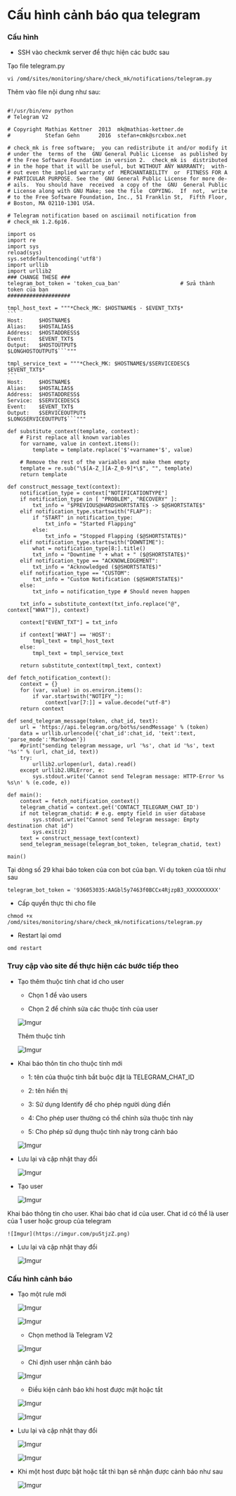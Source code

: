 # Cấu hình cảnh báo qua telegram

### Cấu hình

- SSH vào checkmk server để thực hiện các bước sau

Tạo file telegram.py

` vi /omd/sites/monitoring/share/check_mk/notifications/telegram.py `

Thêm vào file nội dung như sau:

``````

#!/usr/bin/env python
# Telegram V2

# Copyright Mathias Kettner  2013  mk@mathias-kettner.de
#           Stefan Gehn      2016  stefan+cmk@srcxbox.net

# check_mk is free software;  you can redistribute it and/or modify it
# under the  terms of the  GNU General Public License  as published by
# the Free Software Foundation in version 2.  check_mk is  distributed
# in the hope that it will be useful, but WITHOUT ANY WARRANTY;  with-
# out even the implied warranty of  MERCHANTABILITY  or  FITNESS FOR A
# PARTICULAR PURPOSE. See the  GNU General Public License for more de-
# ails.  You should have  received  a copy of the  GNU  General Public
# License along with GNU Make; see the file  COPYING.  If  not,  write
# to the Free Software Foundation, Inc., 51 Franklin St,  Fifth Floor,
# Boston, MA 02110-1301 USA.

# Telegram notification based on asciimail notification from
# check_mk 1.2.6p16.

import os
import re
import sys
reload(sys)
sys.setdefaultencoding('utf8')
import urllib
import urllib2
### CHANGE THESE ###
telegram_bot_token = 'token_cua_ban'                   # Sửa thành token của bạn 
####################

tmpl_host_text = """*Check_MK: $HOSTNAME$ - $EVENT_TXT$*
```
Host:     $HOSTNAME$
Alias:    $HOSTALIAS$
Address:  $HOSTADDRESS$
Event:    $EVENT_TXT$
Output:   $HOSTOUTPUT$
$LONGHOSTOUTPUT$```"""

tmpl_service_text = """*Check_MK: $HOSTNAME$/$SERVICEDESC$ $EVENT_TXT$*
```
Host:     $HOSTNAME$
Alias:    $HOSTALIAS$
Address:  $HOSTADDRESS$
Service:  $SERVICEDESC$
Event:    $EVENT_TXT$
Output:   $SERVICEOUTPUT$
$LONGSERVICEOUTPUT$```"""

def substitute_context(template, context):
    # First replace all known variables
    for varname, value in context.items():
        template = template.replace('$'+varname+'$', value)

    # Remove the rest of the variables and make them empty
    template = re.sub("\$[A-Z_][A-Z_0-9]*\$", "", template)
    return template

def construct_message_text(context):
    notification_type = context["NOTIFICATIONTYPE"]
    if notification_type in [ "PROBLEM", "RECOVERY" ]:
        txt_info = "$PREVIOUS@HARDSHORTSTATE$ -> $@SHORTSTATE$"
    elif notification_type.startswith("FLAP"):
        if "START" in notification_type:
            txt_info = "Started Flapping"
        else:
            txt_info = "Stopped Flapping ($@SHORTSTATE$)"
    elif notification_type.startswith("DOWNTIME"):
        what = notification_type[8:].title()
        txt_info = "Downtime " + what + " ($@SHORTSTATE$)"
    elif notification_type == "ACKNOWLEDGEMENT":
        txt_info = "Acknowledged ($@SHORTSTATE$)"
    elif notification_type == "CUSTOM":
        txt_info = "Custom Notification ($@SHORTSTATE$)"
    else:
        txt_info = notification_type # Should neven happen

    txt_info = substitute_context(txt_info.replace("@", context["WHAT"]), context)

    context["EVENT_TXT"] = txt_info

    if context['WHAT'] == 'HOST':
        tmpl_text = tmpl_host_text
    else:
        tmpl_text = tmpl_service_text

    return substitute_context(tmpl_text, context)

def fetch_notification_context():
    context = {}
    for (var, value) in os.environ.items():
        if var.startswith("NOTIFY_"):
            context[var[7:]] = value.decode("utf-8")
    return context

def send_telegram_message(token, chat_id, text):
    url = 'https://api.telegram.org/bot%s/sendMessage' % (token)
    data = urllib.urlencode({'chat_id':chat_id, 'text':text, 'parse_mode':'Markdown'})
    #print("sending telegram message, url '%s', chat id '%s', text '%s'" % (url, chat_id, text))
    try:
        urllib2.urlopen(url, data).read()
    except urllib2.URLError, e:
        sys.stdout.write('Cannot send Telegram message: HTTP-Error %s %s\n' % (e.code, e))

def main():
    context = fetch_notification_context()
    telegram_chatid = context.get('CONTACT_TELEGRAM_CHAT_ID')
    if not telegram_chatid: # e.g. empty field in user database
        sys.stdout.write("Cannot send Telegram message: Empty destination chat id")
        sys.exit(2)
    text = construct_message_text(context)
    send_telegram_message(telegram_bot_token, telegram_chatid, text)

main()

``````

Tại dòng số 29 khai báo token của con bot của bạn. Ví dụ token của tôi như sau

` telegram_bot_token = '936053035:AAGbl5y7463f0BCCx4RjzpB3_XXXXXXXXXX' `

- Cấp quyền thực thi cho file

` chmod +x /omd/sites/monitoring/share/check_mk/notifications/telegram.py `

- Restart lại omd

` omd restart `

### Truy cập vào site để thực hiện các bước tiếp theo

- Tạo thêm thuộc tính chat id cho user

    - Chọn 1 để vào users

    - Chọn 2 để chỉnh sửa các thuộc tính của user

    ![Imgur](https://imgur.com/aAlNeXN.png)

    Thêm thuộc tính

    ![Imgur](https://imgur.com/Wp9QKui.png)

- Khai báo thôn tin cho thuộc tính mới

    - 1: tên của thuộc tính bắt buộc đặt là TELEGRAM_CHAT_ID

    - 2: tên hiển thị

    - 3: Sử dụng Identify để cho phép người dùng điền
    
    - 4: Cho phép user thường có thể chỉnh sửa thuộc tính này
    
    - 5: Cho phép sử dụng thuộc tính này trong cảnh báo


    ![Imgur](https://imgur.com/IqcY92w.png)

- Lưu lại và cập nhật thay đổi

    ![Imgur](https://imgur.com/PKfCZiO.png)

- Tạo user

    ![Imgur](https://imgur.com/Oqyo3cf.png)

Khai báo thông tin cho user. Khai báo chat id của user. Chat id có thể là user của 1 user hoặc group của telegram


    ![Imgur](https://imgur.com/puStjzZ.png)

- Lưu lại và cập nhật thay đổi

    ![Imgur](https://imgur.com/7kfrkHI.png)

### Cấu hình cảnh báo

- Tạo một rule mới

    ![Imgur](https://imgur.com/T9XSigA.png)

    ![Imgur](https://imgur.com/I4PN1Hu.png)

    - Chọn method là Telegram V2

    ![Imgur](https://imgur.com/8q1ZeFS.png)

    - Chỉ định user nhận cảnh báo

    ![Imgur](https://imgur.com/4NysCL5.png)

    - Điều kiện cảnh báo khi host được mật hoặc tắt

    ![Imgur](https://imgur.com/gC87VZT.png)

    ![Imgur](https://imgur.com/iGyzEWC.png)

- Lưu lại và cập nhật thay đổi

    ![Imgur](https://imgur.com/Hg01xbB.png)

    ![Imgur](https://imgur.com/RC8U7PK.png)

- Khi một host được bật hoặc tắt thì bạn sẽ nhận được cảnh báo như sau

    ![Imgur](https://imgur.com/QOWt9OK.png)
